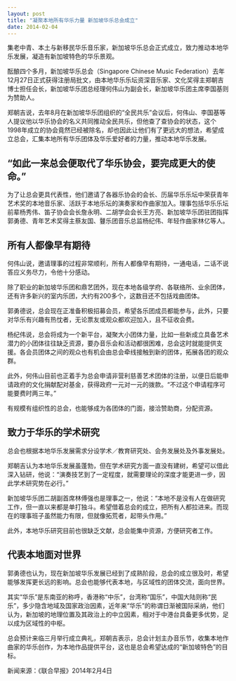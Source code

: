 ```yaml
---
layout: post
title: "凝聚本地所有华乐力量 新加坡华乐总会成立"
date: 2014-02-04
---
```

集老中青、本土与新移民华乐音乐家，新加坡华乐总会正式成立，致力推动本地华乐发展，凝造有新加坡特色的华乐景观。

酝酿四个多月，新加坡华乐总会（Singapore Chinese Music Federation）去年12月27日正式获得注册局批文，由本地华乐乐坛资深音乐家、文化奖得主郑朝吉博士担任会长，新加坡华乐团总经理何伟山为副会长，新加坡华乐团主席李国基则为赞助人。

郑朝吉说，去年8月在新加坡华乐团组织的“全民共乐”会议后，何伟山、李国基等人提议他以华乐协会的名义共同推动全民共乐，但他查了查协会的状态，这个1998年成立的协会竟然已经被除名，却也因此让他们有了更远大的想法，希望成立总会，汇集本地所有华乐团体及华乐爱好者的力量，推动本地华乐发展。

## “如此一来总会便取代了华乐协会，要完成更大的使命。”

为了让总会更具代表性，他们邀请了各器乐协会的会长、历届华乐乐坛中荣获青年艺术奖的本地音乐家、活跃于本地乐坛的演奏家和作曲家加入。理事包括华乐乐坛前辈杨秀伟、笛子协会会长詹永明、二胡学会会长王方亮、新加坡华乐团驻团指挥郭勇德、青年艺术奖得主蔡友国、鼟乐团音乐总监杨纪伟、年轻作曲家林亿等人。

## 所有人都像早有期待

何伟山说，邀请理事的过程非常顺利，所有人都像早有期待，一通电话，二话不说答应义务尽力，令他十分感动。

除了职业的新加坡华乐团和鼎艺团外，现在本地各级学府、各联络所、业余团体，还有许多新兴的室内乐团，大约有200多个，这数目还不包括戏曲团体。

郭勇德说，总会现在正准备积极招募会员，希望各乐团成员都能参与，此外，只要对华乐有兴趣有热忱者，无论票友或观众都欢迎加入，且不征收会费。

杨纪伟说，总会将成为一个新平台，凝聚大小团体力量，比如一些新成立具备艺术潜力的小团体往往缺乏资源，要办音乐会和活动都很困难，总会这时就能提供支援。各会员团体之间的观众也有机会由总会牵线接触到新的团体，拓展各团的观众群。

此外，何伟山目前也正着手为总会申请非营利慈善艺术团体的注册，以便日后能申请政府的文化捐献配对基金，获得政府一元对一元的拨款。“不过这个申请程序可能要费时两三年。”

有规模有组织性的总会，也能够成为各团体的门面，接洽赞助商，分配资源。

## 致力于华乐的学术研究

总会也根据本地华乐发展需求分设学术／教育研究处、会务发展处及外事发展处。

郑朝吉认为本地华乐发展虽蓬勃，但在学术研究方面一直没有建树，希望可以借此深入钻研，他说：“演奏技艺到了一定程度，就需要理论的深度才能更进一步，因此学术研究势在必行。”

新加坡华乐团二胡副首席林傅强也是理事之一，他说：“本地不是没有人在做研究工作，但一直以来都是单打独斗。希望借着总会的成立，把所有人都拉进来。而现在的理事班子虽然能力有限，但就像拓荒者，起带头作用。”

此外，本地华乐研究目前也很缺乏文献，总会能集中资源，方便研究者工作。

## 代表本地面对世界

郭勇德也认为，现在新加坡华乐发展已经到了成熟阶段，总会的成立很及时，希望能够发挥更长远的影响。总会也能够代表本地，与区域性的团体交流，面向世界。

其实“华乐”是东南亚的称呼，香港称“中乐”，台湾称“国乐”，中国大陆则称“民乐”，多少隐含地域及国家政治因素，近年来“华乐”的称谓日渐被国际采纳，他们认为，新加坡的地理位置及其政治上的中立因素，相对于中港台具备更多优势，足以成为区域性的中枢。

总会预计来临三月举行成立典礼，郑朝吉表示，总会计划主办音乐节，收集本地作曲家的华乐创作，为本地作品提供平台，这也是总会希望达成的“新加坡特色”的目标。

新闻来源：《联合早报》2014年2月4日
